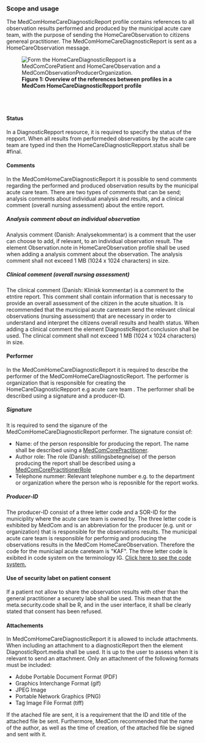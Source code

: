 ### Scope and usage 
The MedComHomeCareDiagnosticReport profile contains references to all observation results performed and produced by the municipal acute care team, with the purpose of sending the HomeCareObservation to citizens genereal practitioner. The MedComHomeCareDiagnosticReport is sent as a HomeCareObservation message. 

<figure>
<img alt="Form the HomeCareDiagnosticRepport is a MedComCorePatient and HomeCareObservation and a MedComObservationProducerOrganization. " src="./HomeCareObservation/HomeCareObsProfile.svg" style="float:none; display:block; margin-left:auto; margin-right:auto;" id="Fig1"/>
<figcaption text-align="center"><b>Figure 1: Overview of the references between profiles in a MedCom HomeCareDiagnosticRepport profile </b></figcaption>
</figure>
<br>
<br>

#### Status 
In a DiagnosticRepport resource, it is required to specify the status of the repport. When all results from performeded observations by the acute care team are typed ind then the HomeCareDiagnosticRepport.status shall be #final.


#### Comments 
In the MedComHomeCareDiagnosticReport it is possible to send comments regarding the performed and produced observation results by the municipal acute care team. There are two types of comments that can be send; analysis comments about individual analysis and results, and a clinical comment (overall nursing assessment) about the entire report.

##### Analysis comment about an individual observation
Analysis comment (Danish: Analysekommentar) is a comment that the user can choose to add, if relevant, to an individual observation result. The element Observation.note in HomeCareObservation profile shall be used when adding a analysis comment about the observation. The analysis comment shall not exceed 1 MB (1024 x 1024 characters) in size.

##### Clinical comment (overall nursing assessment)
The clinical comment (Danish: Klinisk kommentar) is a comment to the etntire report. This comment shall contain information that is necessary to provide an overall assessment of the citizen in the acute situation. It is recommended that the municipal acute careteam send the relevant clinical observations (nursing assessment) that are necessary in order to understand and interpret the citizens overall results and health status. When adding a clinical comment the element DiagnosticReport.conclusion shall be used. The clinical comment shall not exceed 1 MB (1024 x 1024 characters) in size. 

#### Performer 
In the MedComHomeCareDiagnosticReport it is required to describe the performer of the MedComHomeCareDiagnosticReport. The performer is organization that is responsible for creating the HomeCareDiagnosticRepport e.g acute care team . The performer shall be described using a signature and a producer-ID.

##### Signature
It is required to send the siganure of the MedComHomeCareDiagnosticReport performer. The signature consist of: 
* Name: of the person responsible for producing the report. The name shall be described using a [MedComCorePractitioner](https://medcomfhir.dk/ig/core/StructureDefinition-medcom-core-practitioner.html).
* Author role: The role (Danish: stillingsbetegnelse) of the person producing the report  shall be described using a [MedComCorePractitionerRole](https://medcomfhir.dk/ig/core/StructureDefinition-medcom-core-practitionerrole.html) 
* Telephone nummer: Relevant telephone number e.g. to the department or organization where the person who is reposnible for the report works. 

##### Producer-ID
The producer-ID consist of a three letter code and a SOR-ID for the municiplity where the acute care team is owned by. 
The three letter code is exhibited by MedCom and is an abbreviation for the producer (e.g. unit or organization) that is responsible for the observations results. The municipal acute care team  is responsible for performig and producing the observations results in the MedCom HomeCareObservation. Therefore the code for the municiapl acute careteam is "KAF". 
The three letter code is exibited in code system on the terminology IG. <a href= "http://medcomfhir.dk/ig/terminology/CodeSystem-MedComProducentID.html">Click here to see the code system. </a>

#### Use of security labet on patient consent 
If a patient not allow to share the observation results with other than the general practitioner a securety labe shall be used. 
This mean that the meta.security.code shall be R, and in the user interface, it shall be clearly stated that consent has been refused. 

#### Attachements 
In MedComHomeCareDiagnosticReport it is allowed to include attachments. When including an attachment to a diagnosticReport then the element DiagnosticRport.media shall be used. It is up to the user to assess when it is relevant to send an attachment. 
Only an attachment of the following formats must be included: 

* Adobe Portable Document Format (PDF)
* Graphics Interchange Format (gif)
* JPEG Image
* Portable Network Graphics (PNG)
* Tag Image File Format (tiff)

If the atached file are sent, it is a requirement that the ID and title of the attached file be sent. Furthermore, MedCom recommended that the name of the author, as well as the time of creation, of the attached file be signed and sent with it.